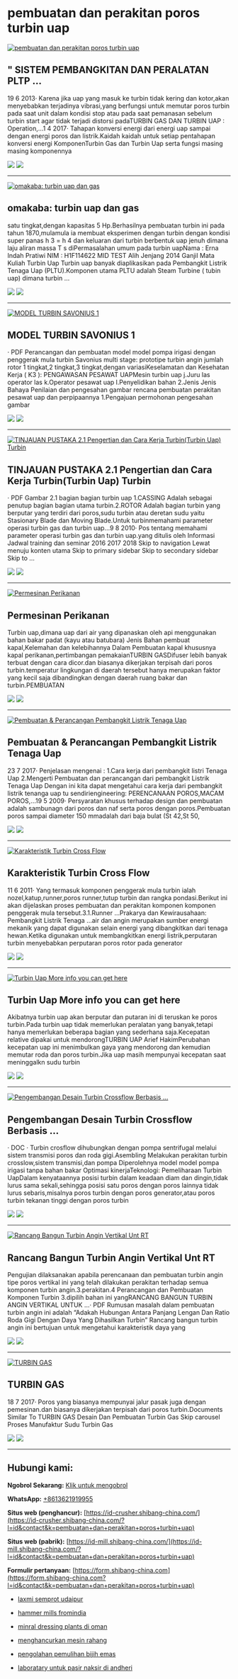 # pembuatan dan perakitan poros turbin uap

<a href="https://swt.shibang-china.com/?l=id&img&k=pembuatan+dan+perakitan+poros+turbin+uap" target="_blank">![pembuatan dan perakitan poros turbin uap](http://static.shibang-china.com/all-800x300/688.jpg)</a>

## " SISTEM PEMBANGKITAN DAN PERALATAN PLTP …
19 6 2013· Karena jika uap yang masuk ke turbin tidak kering dan kotor,akan menyebabkan terjadinya vibrasi,yang berfungsi untuk memutar poros turbin pada saat unit dalam kondisi stop atau pada saat pemanasan sebelum turbin start agar tidak terjadi distorsi padaTURBIN GAS DAN TURBIN UAP : Operation,…1 4 2017· Tahapan konversi energi dari energi uap sampai dengan energi poros dan listrik.Kaidah kaidah untuk setiap pentahapan konversi energi KomponenTurbin Gas dan Turbin Uap serta fungsi masing masing komponennya


<a href="https://whatsapp.shibangsoft.com/WhatsApp.php" target="_blank" title="WhatsApp">![](http://static.shibang-china.com/icon/whatsapp.png)</a> <a href="https://swt.shibang-china.com/?l=id&icon&k=pembuatan+dan+perakitan+poros+turbin+uap" target="_blank">![](http://static.shibang-china.com/icon/chat-id.png)</a>

---

<a href="https://swt.shibang-china.com/?l=id&img&k=pembuatan+dan+perakitan+poros+turbin+uap" target="_blank">![omakaba: turbin uap dan gas](http://static.shibang-china.com/all-800x300/636.jpg)</a>

## omakaba: turbin uap dan gas
satu tingkat,dengan kapasitas 5 Hp.Berhasilnya pembuatan turbin ini pada tahun 1870,mulamula ia membuat eksperimen dengan turbin dengan kondisi super panas h 3 = h 4 dan keluaran dari turbin berbentuk uap jenuh dimana laju aliran massa T s diPermasalahan umum pada turbin uapNama : Erna Indah Pratiwi NIM : H1F114622 MID TEST Alih Jenjang 2014 Ganjil Mata Kuliah Turbin Uap Turbin uap banyak diaplikasikan pada Pembangkit Listrik Tenaga Uap (PLTU).Komponen utama PLTU adalah Steam Turbine ( tubin uap) dimana turbin …


<a href="https://whatsapp.shibangsoft.com/WhatsApp.php" target="_blank" title="WhatsApp">![](http://static.shibang-china.com/icon/whatsapp.png)</a> <a href="https://swt.shibang-china.com/?l=id&icon&k=pembuatan+dan+perakitan+poros+turbin+uap" target="_blank">![](http://static.shibang-china.com/icon/chat-id.png)</a>

---

<a href="https://swt.shibang-china.com/?l=id&img&k=pembuatan+dan+perakitan+poros+turbin+uap" target="_blank">![MODEL TURBIN SAVONIUS 1](http://static.shibang-china.com/all-800x300/1286.jpg)</a>

## MODEL TURBIN SAVONIUS 1
· PDF Perancangan dan pembuatan model model pompa irigasi dengan penggerak mula turbin Savonius multi stage: prototipe turbin angin jumlah rotor 1 tingkat,2 tingkat,3 tingkat,dengan variasiKeselamatan dan Kesehatan Kerja ( K3 ): PENGAWASAN PESAWAT UAPMesin turbin uap j.Juru las operator las k.Operator pesawat uap l.Penyelidikan bahan 2.Jenis Jenis Bahaya Penilaian dan pengesahan gambar rencana pembuatan perakitan pesawat uap dan perpipaannya 1.Pengajuan permohonan pengesahan gambar


<a href="https://whatsapp.shibangsoft.com/WhatsApp.php" target="_blank" title="WhatsApp">![](http://static.shibang-china.com/icon/whatsapp.png)</a> <a href="https://swt.shibang-china.com/?l=id&icon&k=pembuatan+dan+perakitan+poros+turbin+uap" target="_blank">![](http://static.shibang-china.com/icon/chat-id.png)</a>

---

<a href="https://swt.shibang-china.com/?l=id&img&k=pembuatan+dan+perakitan+poros+turbin+uap" target="_blank">![TINJAUAN PUSTAKA 2.1 Pengertian dan Cara Kerja Turbin(Turbin Uap) Turbin](http://static.shibang-china.com/all-800x300/1033.jpg)</a>

## TINJAUAN PUSTAKA 2.1 Pengertian dan Cara Kerja Turbin(Turbin Uap) Turbin
· PDF Gambar 2.1 bagian bagian turbin uap 1.CASSING Adalah sebagai penutup bagian bagian utama turbin.2.ROTOR Adalah bagian turbin yang berputar yang terdiri dari poros,sudu turbin atau deretan sudu yaitu Stasionary Blade dan Moving Blade.Untuk turbinmemahami parameter operasi turbin gas dan turbin uap…9 8 2010· Pos tentang memahami parameter operasi turbin gas dan turbin uap.yang ditulis oleh Informasi Jadwal training dan seminar 2016 2017 2018 Skip to navigation Lewat menuju konten utama Skip to primary sidebar Skip to secondary sidebar Skip to …


<a href="https://whatsapp.shibangsoft.com/WhatsApp.php" target="_blank" title="WhatsApp">![](http://static.shibang-china.com/icon/whatsapp.png)</a> <a href="https://swt.shibang-china.com/?l=id&icon&k=pembuatan+dan+perakitan+poros+turbin+uap" target="_blank">![](http://static.shibang-china.com/icon/chat-id.png)</a>

---

<a href="https://swt.shibang-china.com/?l=id&img&k=pembuatan+dan+perakitan+poros+turbin+uap" target="_blank">![Permesinan Perikanan](http://static.shibang-china.com/all-800x300/1131.jpg)</a>

## Permesinan Perikanan
Turbin uap,dimana uap dari air yang dipanaskan oleh api menggunakan bahan bakar padat (kayu atau batubara) Jenis Bahan pembuat kapal,Kelemahan dan kelebihannya Dalam Pembuatan kapal khususnya kapal perikanan,pertimbangan pemakaianTURBIN GASDifuser lebih banyak terbuat dengan cara dicor.dan biasanya dikerjakan terpisah dari poros turbin.temperatur lingkungan di daerah tersebut hanya merupakan faktor yang kecil saja dibandingkan dengan daerah ruang bakar dan turbin.PEMBUATAN


<a href="https://whatsapp.shibangsoft.com/WhatsApp.php" target="_blank" title="WhatsApp">![](http://static.shibang-china.com/icon/whatsapp.png)</a> <a href="https://swt.shibang-china.com/?l=id&icon&k=pembuatan+dan+perakitan+poros+turbin+uap" target="_blank">![](http://static.shibang-china.com/icon/chat-id.png)</a>

---

<a href="https://swt.shibang-china.com/?l=id&img&k=pembuatan+dan+perakitan+poros+turbin+uap" target="_blank">![Pembuatan & Perancangan Pembangkit Listrik Tenaga Uap](http://static.shibang-china.com/all-800x300/1272.jpg)</a>

## Pembuatan & Perancangan Pembangkit Listrik Tenaga Uap
23 7 2017· Penjelasan mengenai : 1.Cara kerja dari pembangkit listri Tenaga Uap 2.Mengerti Pembuatan dan perancangan dari pembangkit Listrik Tenaga Uap Dengan ini kita dapat mengetahui cara kerja dari pembangkit listrik tenanga uap tu sendiriengineering: PERENCANAAN POROS,MACAM POROS,…19 5 2009· Persyaratan khusus terhadap design dan pembuatan adalah sambunagn dari poros dan naf serta poros dengan poros.Pembuatan poros sampai diameter 150 mmadalah dari baja bulat (St 42,St 50,


<a href="https://whatsapp.shibangsoft.com/WhatsApp.php" target="_blank" title="WhatsApp">![](http://static.shibang-china.com/icon/whatsapp.png)</a> <a href="https://swt.shibang-china.com/?l=id&icon&k=pembuatan+dan+perakitan+poros+turbin+uap" target="_blank">![](http://static.shibang-china.com/icon/chat-id.png)</a>

---

<a href="https://swt.shibang-china.com/?l=id&img&k=pembuatan+dan+perakitan+poros+turbin+uap" target="_blank">![Karakteristik Turbin Cross Flow](http://static.shibang-china.com/all-800x300/791.jpg)</a>

## Karakteristik Turbin Cross Flow
11 6 2011· Yang termasuk komponen penggerak mula turbin ialah nozel,katup,runner,poros runner,tutup turbin dan rangka pondasi.Berikut ini akan dijelaskan proses pembuatan dan perakitan komponen komponen penggerak mula tersebut.3.1.Runner …Prakarya dan Kewirausahaan: Pembangkit Listrik Tenaga …air dan angin merupakan sumber energi mekanik yang dapat digunakan selain energi yang dibangkitkan dari tenaga hewan.Ketika digunakan untuk membangkitkan energi listrik,perputaran turbin menyebabkan perputaran poros rotor pada generator


<a href="https://whatsapp.shibangsoft.com/WhatsApp.php" target="_blank" title="WhatsApp">![](http://static.shibang-china.com/icon/whatsapp.png)</a> <a href="https://swt.shibang-china.com/?l=id&icon&k=pembuatan+dan+perakitan+poros+turbin+uap" target="_blank">![](http://static.shibang-china.com/icon/chat-id.png)</a>

---

<a href="https://swt.shibang-china.com/?l=id&img&k=pembuatan+dan+perakitan+poros+turbin+uap" target="_blank">![Turbin Uap More info you can get here](http://static.shibang-china.com/all-800x300/1387.jpg)</a>

## Turbin Uap More info you can get here
Akibatnya turbin uap akan berputar dan putaran ini di teruskan ke poros turbin.Pada turbin uap tidak memerlukan peralatan yang banyak,tetapi hanya memerlukan beberapa bagian yang sederhana saja.Kecepatan relative dipakai untuk mendorongTURBIN UAP Arief HakimPerubahan kecepatan uap ini menimbulkan gaya yang mendorong dan kemudian memutar roda dan poros turbin.Jika uap masih mempunyai kecepatan saat meninggalkn sudu turbin


<a href="https://whatsapp.shibangsoft.com/WhatsApp.php" target="_blank" title="WhatsApp">![](http://static.shibang-china.com/icon/whatsapp.png)</a> <a href="https://swt.shibang-china.com/?l=id&icon&k=pembuatan+dan+perakitan+poros+turbin+uap" target="_blank">![](http://static.shibang-china.com/icon/chat-id.png)</a>

---

<a href="https://swt.shibang-china.com/?l=id&img&k=pembuatan+dan+perakitan+poros+turbin+uap" target="_blank">![Pengembangan Desain Turbin Crossflow Berbasis …](http://static.shibang-china.com/all-800x300/716.jpg)</a>

## Pengembangan Desain Turbin Crossflow Berbasis …
· DOC · Turbin crosflow dihubungkan dengan pompa sentrifugal melalui sistem transmisi poros dan roda gigi.Asembling Melakukan perakitan turbin crosslow,sistem transmisi,dan pompa Diperolehnya model model pompa irigasi tanpa bahan bakar Optimasi kinerjaTeknologi: Pemeliharaan Turbin UapDalam kenyataannya posisi turbin dalam keadaan diam dan dingin,tidak lurus sama sekali,sehingga posisi satu poros dengan poros lainnya tidak lurus sebaris,misalnya poros turbin dengan poros generator,atau poros turbin tekanan tinggi dengan poros turbin


<a href="https://whatsapp.shibangsoft.com/WhatsApp.php" target="_blank" title="WhatsApp">![](http://static.shibang-china.com/icon/whatsapp.png)</a> <a href="https://swt.shibang-china.com/?l=id&icon&k=pembuatan+dan+perakitan+poros+turbin+uap" target="_blank">![](http://static.shibang-china.com/icon/chat-id.png)</a>

---

<a href="https://swt.shibang-china.com/?l=id&img&k=pembuatan+dan+perakitan+poros+turbin+uap" target="_blank">![Rancang Bangun Turbin Angin Vertikal Unt RT](http://static.shibang-china.com/all-800x300/333.jpg)</a>

## Rancang Bangun Turbin Angin Vertikal Unt RT
Pengujian dilaksanakan apabila perencanaan dan pembuatan turbin angin tipe poros vertikal ini yang telah dilakukan perakitan terhadap semua komponen turbin angin.3.perakitan.4 Perancangan dan Pembuatan Komponen Turbin 3.dipilih bahan ini yangRANCANG BANGUN TURBIN ANGIN VERTIKAL UNTUK …· PDF Rumusan masalah dalam pembuatan turbin angin ini adalah “Adakah Hubungan Antara Panjang Lengan Dan Ratio Roda Gigi Dengan Daya Yang Dihasilkan Turbin” Rancang bangun turbin angin ini bertujuan untuk mengetahui karakteristik daya yang


<a href="https://whatsapp.shibangsoft.com/WhatsApp.php" target="_blank" title="WhatsApp">![](http://static.shibang-china.com/icon/whatsapp.png)</a> <a href="https://swt.shibang-china.com/?l=id&icon&k=pembuatan+dan+perakitan+poros+turbin+uap" target="_blank">![](http://static.shibang-china.com/icon/chat-id.png)</a>

---

<a href="https://swt.shibang-china.com/?l=id&img&k=pembuatan+dan+perakitan+poros+turbin+uap" target="_blank">![TURBIN GAS](http://static.shibang-china.com/all-800x300/196.jpg)</a>

## TURBIN GAS
18 7 2017· Poros yang biasanya mempunyai jalur pasak juga dengan pemesinan.dan biasanya dikerjakan terpisah dari poros turbin.Documents Similar To TURBIN GAS Desain Dan Pembuatan Turbin Gas Skip carousel Proses Manufaktur Sudu Turbin Gas

<a href="https://whatsapp.shibangsoft.com/WhatsApp.php" target="_blank" title="WhatsApp">![](http://static.shibang-china.com/icon/whatsapp.png)</a> <a href="https://swt.shibang-china.com/?l=id&icon&k=pembuatan+dan+perakitan+poros+turbin+uap" target="_blank">![](http://static.shibang-china.com/icon/chat-id.png)</a>

---
## Hubungi kami:

**Ngobrol Sekarang:** [Klik untuk mengobrol](https://swt.shibang-china.com?l=id&contact&k=pembuatan+dan+perakitan+poros+turbin+uap)

**WhatsApp:**  [+8613621919955](https://whatsapp.shibangsoft.com/WhatsApp.php)

**Situs web (penghancur):** [https://id-crusher.shibang-china.com/](https://id-crusher.shibang-china.com/?l=id&contact&k=pembuatan+dan+perakitan+poros+turbin+uap)

**Situs web (pabrik):** [https://id-mill.shibang-china.com/](https://id-mill.shibang-china.com/?l=id&contact&k=pembuatan+dan+perakitan+poros+turbin+uap)

**Formulir pertanyaan:** [https://form.shibang-china.com](https://form.shibang-china.com?l=id&contact&k=pembuatan+dan+perakitan+poros+turbin+uap)

* [laxmi semprot udaipur](../20/laxmi%20semprot%20udaipur.md)

* [hammer mills fromindia](../16/hammer%20mills%20fromindia.md)

* [minral dressing plants di oman](../17/minral%20dressing%20plants%20di%20oman.md)

* [menghancurkan mesin rahang](../16/menghancurkan%20mesin%20rahang.md)

* [pengolahan pemulihan bijih emas](../18/pengolahan%20pemulihan%20bijih%20emas.md)

* [laboratary untuk pasir naksir di andheri](../22/laboratary%20untuk%20pasir%20naksir%20di%20andheri.md)